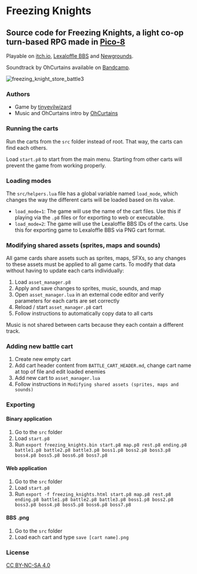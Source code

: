 # Freezing Knights
## Source code for Freezing Knights, a light co-op turn-based RPG made in [Pico-8](https://www.lexaloffle.com/pico-8.php)

Playable on [itch.io](https://tinyevilwizard.itch.io/freezing-knights), [Lexaloffle BBS](https://www.lexaloffle.com/bbs/?tid=50683) and [Newgrounds](https://www.newgrounds.com/portal/view/867560).

Soundtrack by OhCurtains available on [Bandcamp](https://ohhcurtains.bandcamp.com/album/freezing-knights).

![freezing_knight_store_battle3](https://user-images.githubusercontent.com/31799336/210188996-3cae9ec1-2b07-4171-ab0c-e9fca4b98720.gif)

### Authors
- Game by [tinyevilwizard](https://twitter.com/tinyevilwizard)
- Music and OhCurtains intro by [OhCurtains](https://twitter.com/ohhcurtains)

### Running the carts
Run the carts from the `src` folder instead of root. That way, the carts can find each others.

Load `start.p8` to start from the main menu. Starting from other carts will prevent the game from working properly.

### Loading modes
The `src/helpers.lua` file has a global variable named `load_mode`, which changes the way the different carts will be loaded based on its value.
- `load_mode=1`: The game will use the name of the cart files. Use this if playing via the `.p8` files or for exporting to web or executable.
- `load_mode=2`: The game will use the Lexaloffle BBS IDs of the carts. Use this for exporting game to Lexaloffle BBS via PNG cart format.

### Modifying shared assets (sprites, maps and sounds)
All game cards share assets such as sprites, maps, SFXs, so any changes to these assets must be applied to all game carts.
To modify that data without having to update each carts individually:
1. Load `asset_manager.p8`
2. Apply and save changes to sprites, music, sounds, and map
3. Open `asset_manager.lua` in an external code editor and verify parameters for each carts are set correctly
4. Reload / start `asset_manager.p8` cart
5. Follow instructions to automatically copy data to all carts

Music is not shared between carts because they each contain a different track.

### Adding new battle cart
1. Create new empty cart
2. Add cart header content from `BATTLE_CART_HEADER.md`, change cart name at top of file and edit loaded enemies
3. Add new cart to `asset_manager.lua`
4. Follow instructions in `Modifying shared assets (sprites, maps and sounds)`

### Exporting
#### Binary application
1. Go to the `src` folder
2. Load `start.p8`
3. Run `export freezing_knights.bin start.p8 map.p8 rest.p8 ending.p8 battle1.p8 battle2.p8 battle3.p8 boss1.p8 boss2.p8 boss3.p8 boss4.p8 boss5.p8 boss6.p8 boss7.p8`

#### Web application
1. Go to the `src` folder
2. Load `start.p8`
3. Run `export -f freezing_knights.html start.p8 map.p8 rest.p8 ending.p8 battle1.p8 battle2.p8 battle3.p8 boss1.p8 boss2.p8 boss3.p8 boss4.p8 boss5.p8 boss6.p8 boss7.p8`

#### BBS .png
1. Go to the `src` folder
2. Load each cart and type `save [cart name].png`

### License
[CC BY-NC-SA 4.0](https://creativecommons.org/licenses/by-nc-sa/4.0/)
